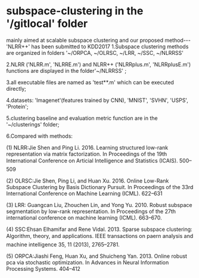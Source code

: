 # subspace-clustering in the '/gitlocal' folder
mainly aimed at scalable subspace clustering and our proposed method---'NLRR++' has been submitted to KDD2017
1.Subspace clustering methods are organized in folders '~/ORPCA, ~/OLRSC, ~/LRR, ~/SSC, ~/NLRRSS'

2.NLRR ('NLRR.m', 'NLRRE.m') and NLRR++ ('NLRRplus.m', 'NLRRplusE.m') functions are displayed in the folder'~/NLRRSS' ;

3.all executable files are named as 'test**.m' which can be executed directly;

4.datasets: 'Imagenet'(features trained by CNN), 'MNIST', 'SVHN', 'USPS', 'Protein';

5.clustering baseline and evaluation metric function are in the '~/clusterings' folder;

6.Compared with methods:

(1) NLRR:Jie Shen and Ping Li. 2016. Learning structured low-rank representation via matrix factorization. In Proceedings of the 19th International Conference on Articial Intelligence and Statistics (ICAIS). 500–509

(2) OLRSC:Jie Shen, Ping Li, and Huan Xu. 2016. Online Low-Rank Subspace Clustering by
Basis Dictionary Pursuit. In Proceedings of the 33rd International Conference on Machine Learning (ICML). 622–631

(3) LRR: Guangcan Liu, Zhouchen Lin, and Yong Yu. 2010. Robust subspace segmentation by low-rank representation. In Proceedings of the 27th international conference on machine learning (ICML). 663–670.

(4) SSC:Ehsan Elhamifar and Rene Vidal. 2013. Sparse subspace clustering: Algorithm, theory, and applications. IEEE transactions on paern analysis and machine intelligence 35, 11 (2013), 2765–2781.

(5) ORPCA:Jiashi Feng, Huan Xu, and Shuicheng Yan. 2013. Online robust pca via stochastic optimization. In Advances in Neural Information Processing Systems. 404–412
